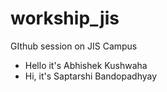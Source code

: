 # workship_jis
GIthub session on JIS Campus
- Hello it's Abhishek Kushwaha 
- Hi, it's Saptarshi Bandopadhyay
